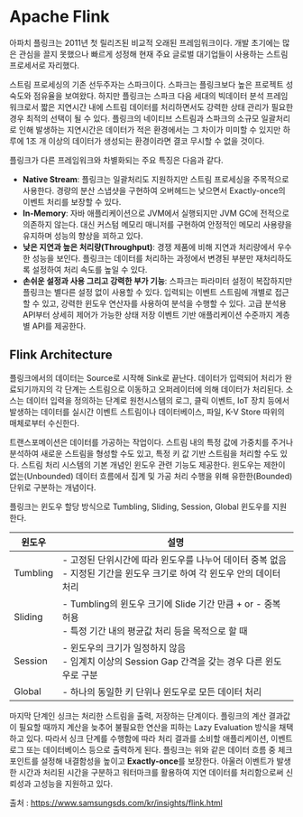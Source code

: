 # Apache Flink

아파치 플링크는 2011년 첫 릴리즈된 비교적 오래된 프레임워크이다. 개발 초기에는 많은 관심을 끌지 못했으나 빠르게 성정해 현재 주요 글로벌 대기업들이 사용하는 스트림 프로세서로 자리했다. 

스트림 프로세싱의 기존 선두주자는 스파크이다. 스파크는 플링크보다 높은 프로젝트 성숙도와 점유율을 보여왔다. 하지만 플링크는 스파크 다음 세대의 빅데이터 분석 프레임워크로서 짧은 지연시간 내에 스트림 데이터를 처리하면서도 강력한 상태 관리가 필요한 경우 최적의 선택이 될 수 있다. 플링크의 네이티브 스트림과 스파크의 소규모 일괄처리로 인해 발생하는 지연시간은 데이터가 적은 환경에서는 그 차이가 미미할 수 있지만 하루에 1조 개 이상의 데이터가 생성되는 환경이라면 결코 무시할 수 없을 것이다.

플링크가 다른 프레임워크와 차별화되는 주요 특징은 다음과 같다.

- **Native Stream**: 플링크는 일괄처리도 지원하지만 스트림 프로세싱을 주목적으로 사용한다. 경량의 분산 스냅샷을 구현하여 오버헤드는 낮으면서 Exactly-once의 이벤트 처리를 보장할 수 있다.
- **In-Memory**: 자바 애플리케이션으로 JVM에서 실행되지만 JVM GC에 전적으로 의존하지 않는다. 대신 커스텀 메모리 매니저를 구현하여 안정적인 메모리 사용량을 유지하며 성능의 향상을 꾀하고 있다.
- **낮은 지연과 높은 처리량(Throughput)**: 경쟁 제품에 비해 지연과 처리량에서 우수한 성능을 보인다. 플링크는 데이터를 처리하는 과정에서 변경된 부분만 재처리하도록 설정하여 처리 속도를 높일 수 있다.
- **손쉬운 설정과 사용 그리고 강력한 부가 기능**: 스파크는 파라미터 설정이 복잡하지만 플링크는 별다른 설정 없이 사용할 수 있다. 입력되는 이벤트 스트림에 개별로 접근할 수 있고, 강력한 윈도우 연산자를 사용하여 분석을 수행할 수 있다. 고급 분석용 API부터 상세히 제어가 가능한 상태 저장 이벤트 기반 애플리케이션 수준까지 계층별 API를 제공한다.



## Flink Architecture

플링크에서의 데이터는 Source로 시작해 Sink로 끝난다. 데이터가 입력되어 처리가 완료되기까지의 각 단계는 스트림으로 이동하고 오퍼레이터에 의해 데이터가 처리된다. 소스는 데이터 입력을 정의하는 단계로 원천시스템의 로그, 클릭 이벤트, IoT 장치 등에서 발생하는 데이터를 실시간 이벤트 스트림이나 데이터베이스, 파일, K-V Store 따위의 매체로부터 수신한다.

트랜스포메이션은 데이터를 가공하는 작업이다. 스트림 내의 특정 값에 가중치를 주거나 분석하여 새로운 스트림을 형성할 수도 있고, 특정 키 값 기반 스트림을 처리할 수도 있다. 스트림 처리 시스템의 기본 개념인 윈도우 관련 기능도 제공한다. 윈도우는 제한이 없는(Unbounded) 데이터 흐름에서 집계 및 가공 처리 수행을 위해 유한한(Bounded) 단위로 구분하는 개념이다.



플링크는 윈도우 할당 방식으로 Tumbling, Sliding, Session, Global 윈도우를 지원한다.

| 윈도우   | 설명                                                         |
| -------- | ------------------------------------------------------------ |
| Tumbling | - 고정된 단위시간에 따라 윈도우를 나누어 데이터 중복 없음<br />- 지정된 기간을 윈도우 크기로 하여 각 윈도우 안의 데이터 처리 |
| Sliding  | - Tumbling의 윈도우 크기에 Slide 기간 만큼 + or - 중복 허용<br />- 특정 기간 내의 평균값 처리 등을 목적으로 할 때 |
| Session  | - 윈도우의 크기가 일정하지 않음<br />- 임계치 이상의 Session Gap 간격을 갖는 경우 다른 윈도우로 구분 |
| Global   | - 하나의 동일한 키 단위나 윈도우로 모든 데이터 처리          |



마지막 단계인 싱크는 처리한 스트림을 출력, 저장하는 단계이다. 플링크의 계산 결과값이 필요할 때까지 계산을 늦추어 불필요한 연산을 피하는 Lazy Evaluation 방식을 채택하고 있다. 따라서 싱크 단계를 수행함에 따라 처리 결과를 소비할 애플리케이션, 이벤트 로그 또는 데이터베이스 등으로 출력하게 된다. 플링크는 위와 같은 데이터 흐름 중 체크포인트를 설정해 내결함성을 높이고 **Exactly-once**를 보장한다. 아울러 이벤트가 발생한 시간과 처리된 시간을 구분하고 워터마크를 활용하여 지연 데이터를 처리함으로써 신뢰성과 고성능을 지원하고 있다.



출처 : https://www.samsungsds.com/kr/insights/flink.html